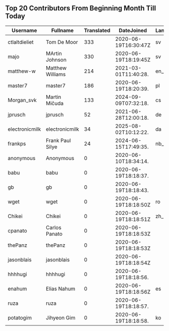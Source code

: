 ## Top 20 Contributors From Beginning Month Till Today ##
|Username|Fullname|Translated|DateJoined|Language|
|--------|--------|----------|----------|-------|
|ctlaltdieliet|Tom De Moor|333|2020-06-19T16:30:47Z|sv|
|majo|MArtin Johnson|330|2020-06-19T18:19:45Z|sv|
|matthew-w|Matthew Williams|214|2021-03-01T11:40:28.|en_AU|
|master7|master7|186|2020-06-19T18:20:39.|pl|
|Morgan_svk|Martin Mičuda|133|2024-09-09T07:32:18.|cs|
|jprusch|jprusch|52|2021-06-28T12:00:18.|de|
|electronicmilk|electronicmilk|34|2025-08-02T10:12:22.|da|
|frankps|Frank Paul Silye|24|2024-06-15T17:49:35.|nb_NO|
|anonymous|Anonymous|0|2020-06-10T18:34:14.||
|babu|babu|0|2020-06-19T18:18:37.||
|gb|gb|0|2020-06-19T18:18:43.||
|wget|wget|0|2020-06-19T18:18:50Z|ro|
|Chikei|Chikei|0|2020-06-19T18:18:51Z|zh_Hant|
|cpanato|Carlos Panato|0|2020-06-19T18:18:53Z||
|thePanz|thePanz|0|2020-06-19T18:18:53Z||
|jasonblais|jasonblais|0|2020-06-19T18:18:54Z||
|hhhhugi|hhhhugi|0|2020-06-19T18:18:56.||
|enahum|Elias  Nahum|0|2020-06-19T18:18:56Z|es|
|ruza|ruza|0|2020-06-19T18:18:57.||
|potatogim|Jihyeon Gim|0|2020-06-19T18:18:58.|ko|

